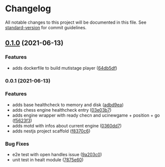 # Changelog

All notable changes to this project will be documented in this file. See [standard-version](https://github.com/conventional-changelog/standard-version) for commit guidelines.

## [0.1.0](https://github.com/yifan-ca/tournament-manager/compare/v0.0.1...v0.1.0) (2021-06-13)


### Features

* adds dockerfile to build mutistage player ([64db5df](https://github.com/yifan-ca/tournament-manager/commit/64db5df2504e52d512f63991da01acffa8d18d2c))

### 0.0.1 (2021-06-13)


### Features

* adds base healthcheck to memory and disk ([adbd9ea](https://github.com/yifan-ca/tournament-manager/commit/adbd9ea257eac6cf63d183f1afb7b52b3e50455d))
* adds chess engine healthcheck entry ([03e03b7](https://github.com/yifan-ca/tournament-manager/commit/03e03b73b35907329640138d17c0179cde850f99))
* adds engine wrapper with ready checn and ucinewgame + position + go ([f5623f3](https://github.com/yifan-ca/tournament-manager/commit/f5623f35de2c5d803c68d8029c43f0dcb09a3622))
* adds motd with infos about current engine ([0360dd7](https://github.com/yifan-ca/tournament-manager/commit/0360dd7ac05b5836e0baba2f77c48c975cd526b9))
* adds nestjs project scaffold ([f8370c6](https://github.com/yifan-ca/tournament-manager/commit/f8370c6e3e5eb26d7d27aba918396eac84dee5e2))


### Bug Fixes

* e2e test with open handles issue ([9a203c0](https://github.com/yifan-ca/tournament-manager/commit/9a203c028d61ed73a76db305bcc14104a1f26227))
* unit test in healt module ([7875e60](https://github.com/yifan-ca/tournament-manager/commit/7875e601c4e7017dc7b0c5f615a196eef10e849c))
